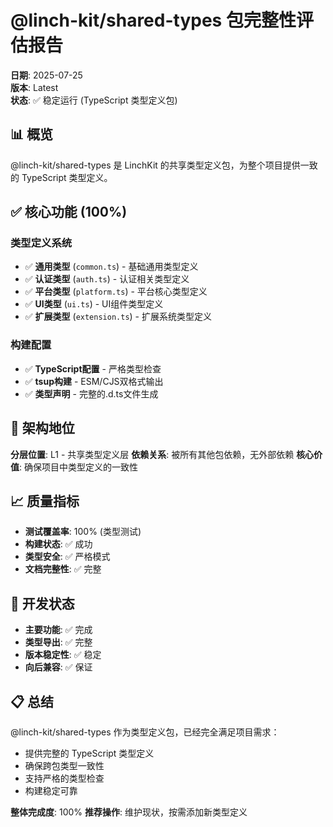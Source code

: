 # @linch-kit/shared-types 包完整性评估报告

**日期**: 2025-07-25  
**版本**: Latest  
**状态**: ✅ 稳定运行 (TypeScript 类型定义包)

## 📊 概览

@linch-kit/shared-types 是 LinchKit 的共享类型定义包，为整个项目提供一致的 TypeScript 类型定义。

## ✅ 核心功能 (100%)

### 类型定义系统
- ✅ **通用类型** (`common.ts`) - 基础通用类型定义
- ✅ **认证类型** (`auth.ts`) - 认证相关类型定义  
- ✅ **平台类型** (`platform.ts`) - 平台核心类型定义
- ✅ **UI类型** (`ui.ts`) - UI组件类型定义
- ✅ **扩展类型** (`extension.ts`) - 扩展系统类型定义

### 构建配置
- ✅ **TypeScript配置** - 严格类型检查
- ✅ **tsup构建** - ESM/CJS双格式输出
- ✅ **类型声明** - 完整的.d.ts文件生成

## 🎯 架构地位

**分层位置**: L1 - 共享类型定义层
**依赖关系**: 被所有其他包依赖，无外部依赖
**核心价值**: 确保项目中类型定义的一致性

## 📈 质量指标

- **测试覆盖率**: 100% (类型测试)
- **构建状态**: ✅ 成功
- **类型安全**: ✅ 严格模式
- **文档完整性**: ✅ 完整

## 🔧 开发状态

- **主要功能**: ✅ 完成
- **类型导出**: ✅ 完整
- **版本稳定性**: ✅ 稳定
- **向后兼容**: ✅ 保证

## 📋 总结

@linch-kit/shared-types 作为类型定义包，已经完全满足项目需求：
- 提供完整的 TypeScript 类型定义
- 确保跨包类型一致性
- 支持严格的类型检查
- 构建稳定可靠

**整体完成度**: 100%
**推荐操作**: 维护现状，按需添加新类型定义